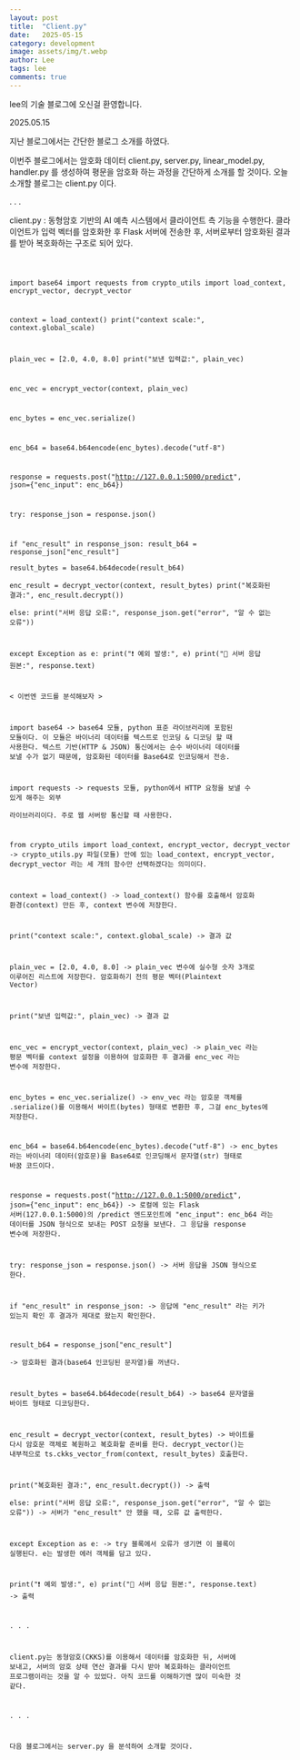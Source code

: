 ```yaml
---
layout: post
title:  "Client.py"
date:   2025-05-15
category: development
image: assets/img/t.webp
author: Lee
tags: lee
comments: true
---
```


lee의 기술 블로그에 오신걸 환영합니다.

2025.05.15


지난 블로그에서는 간단한 블로그 소개를 하였다.

이번주 블로그에서는 암호화 데이터 client.py, server.py, linear_model.py, 
handler.py 를 생성하여 평문을 암호화 하는 과정을 간단하게 소개를 할 것이다.
오늘 소개할 블로그는 client.py 이다.


.
.
.


client.py
: 동형암호 기반의 AI 예측 시스템에서 클라이언트 측 기능을 수행한다.       클라이언트가 입력 벡터를 암호화한 후 Flask 서버에 전송한 후, 서버로부터 암호화된 결과를 받아 복호화하는 구조로 되어 있다.

<code>

import base64
import requests
from crypto_utils import load_context, encrypt_vector, decrypt_vector 


context = load_context()
print("context scale:", context.global_scale) 


plain_vec = [2.0, 4.0, 8.0]
print("보낸 입력값:", plain_vec)


enc_vec = encrypt_vector(context, plain_vec)


enc_bytes = enc_vec.serialize()


enc_b64 = base64.b64encode(enc_bytes).decode("utf-8")


response = requests.post("http://127.0.0.1:5000/predict", json={"enc_input": enc_b64})

try:
    response_json = response.json()
    
 if "enc_result" in response_json:
result_b64 = response_json["enc_result"]  
result_bytes = base64.b64decode(result_b64)  
enc_result = decrypt_vector(context, result_bytes) 
print("복호화된 결과:", enc_result.decrypt())  
else:
print("서버 응답 오류:", response_json.get("error", "알 수 없는 오류"))

except Exception as e:
    print("❗ 예외 발생:", e)
    print("📨 서버 응답 원본:", response.text)


< 이번엔 코드를 분석해보자 >

import base64
-> base64 모듈, python 표준 라이브러리에 포함된 모듈이다.
   이 모듈은 바이너리 데이터를 텍스트로 인코딩 & 디코딩 할 때 사용한다.
   텍스트 기반(HTTP & JSON) 통신에서는 순수 바이너리 데이터를 보낼 수가 없기 때문에, 암호화된 데이터를 Base64로 인코딩해서 전송.

import requests
-> requests 모듈, python에서 HTTP 요청을 보낼 수 있게 해주는 외부            
   라이브러리이다. 주로 웹 서버랑 통신할 때 사용한다. 

from crypto_utils import load_context, encrypt_vector, decrypt_vector
-> crypto_utils.py 파일(모듈) 안에 있는 load_context,       encrypt_vector, decrypt_vector 라는 세 개의 함수만 선택하겠다는 의미이다.

context = load_context()
-> load_context() 함수를 호출해서 암호화 환경(context) 만든 후, context 변수에 저장한다. 

print("context scale:", context.global_scale)
-> 결과 값

plain_vec = [2.0, 4.0, 8.0]
-> plain_vec 변수에 실수형 숫자 3개로 이루어진 리스트에 저장한다. 암호화하기 전의 평문 벡터(Plaintext Vector)

print("보낸 입력값:", plain_vec)
-> 결과 값

enc_vec = encrypt_vector(context, plain_vec)
-> plain_vec 라는 평문 벡터를 context 설정을 이용하여 암호화한 후 결과를 enc_vec 라는 변수에 저장한다.


enc_bytes = enc_vec.serialize()
-> env_vec 라는 암호문 객체를 .serialize()를 이용해서 바이트(bytes) 형태로 변환한 후, 그걸 enc_bytes에 저장한다. 


enc_b64 = base64.b64encode(enc_bytes).decode("utf-8")
-> enc_bytes 라는 바이너리 데이터(암호문)을 Base64로 인코딩해서 문자열(str) 형태로 바꿈 코드이다.


response = requests.post("http://127.0.0.1:5000/predict", json={"enc_input": enc_b64})
-> 로컬에 있는 Flask 서버(127.0.0.1:5000)의 /predict 엔드포인트에 "enc_input": enc_b64 라는 데이터를 JSON 형식으로 보내는 POST 요청을 보낸다. 그 응답을 response 변수에 저장한다.

try:
 response_json = response.json()
 -> 서버 응답을 JSON 형식으로 한다.
    
if "enc_result" in response_json:
-> 응답에 "enc_result"  라는 키가 있는지 확인 후 결과가 제대로 왔는지 확인한다.

 result_b64 = response_json["enc_result"]  
-> 암호화된 결과(base64 인코딩된 문자열)를 꺼낸다.

 result_bytes = base64.b64decode(result_b64)
-> base64 문자열을 바이트 형태로 디코딩한다.

enc_result = decrypt_vector(context, result_bytes) 
-> 바이트를 다시 암호문 객체로 복원하고 복호화할 준비를 한다.
decrypt_vector()는 내부적으로 ts.ckks_vector_from(context, result_bytes) 호출한다.

print("복호화된 결과:", enc_result.decrypt())
    -> 출력  
else:
print("서버 응답 오류:", response_json.get("error", "알 수 없는 오류"))
 -> 서버가 "enc_result" 안 했을 때, 오류 값 출력한다.

except Exception as e:
-> try 블록에서 오류가 생기면 이 블록이 실행된다. 
   e는 발생한 에러 객체를 담고 있다.

print("❗ 예외 발생:", e)
print("📨 서버 응답 원본:", response.text)
-> 출력


.
.
.

client.py는 동형암호(CKKS)를 이용해서 데이터를 암호화한 뒤, 서버에 보내고, 서버의 암호 상태 연산 결과를 다시 받아 복호화하는 클라이언트 프로그램이라는 것을 알 수 있었다. 아직 코드를 이해하기엔 많이 미숙한 것 같다.

.
.
.

다음 블로그에서는 server.py 을 분석하여 소개할 것이다. 